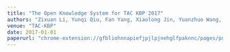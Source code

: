 ```yaml
---
title: "The Open Knowledge System for TAC KBP 2017" 
authors: "Zixuan Li, Yunqi Qiu, Fan Yang, Xiaolong Jin, Yuanzhuo Wang, Yantao Jia, Haoran Yan, Kailin Zhao, Jialin Su"
venue: "TAC-KBP"
date: 2017-01-01 
paperurl: "chrome-extension://gfbliohnnapiefjpjlpjnehglfpaknnc/pages/pdf_viewer.html?r=https://tac.nist.gov/publications/2017/participant.papers/TAC2017.ICTCAS_OKN.proceedings.pdf"
---
```

